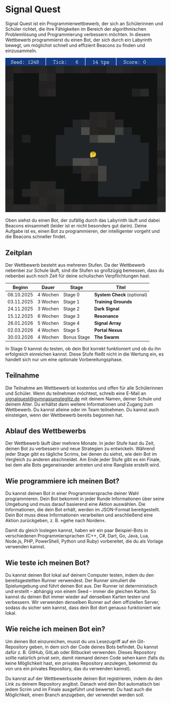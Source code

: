 # Signal Quest

Signal Quest ist ein Programmierwettbewerb, der sich an Schülerinnen und Schüler richtet, die ihre Fähigkeiten im Bereich der algorithmischen Problemlösung und Programmierung verbessern möchten. In diesem Wettbewerb programmierst du einen Bot, der sich durch ein Labyrinth bewegt, um möglichst schnell und effizient Beacons zu finden und einzusammeln.

<img src="assets/bot-v4.gif">

Oben siehst du einen Bot, der zufällig durch das Labyrinth läuft und dabei Beacons einsammelt (leider ist er nicht besonders gut darin). Deine Aufgabe ist es, einen Bot zu programmieren, der intelligenter vorgeht und die Beacons schneller findet.

<div style="clear: both;"></div>

## Zeitplan

Der Wettbewerb besteht aus mehreren Stufen. Da der Wettbewerb nebenbei zur Schule läuft, sind die Stufen so großzügig bemessen, dass du nebenbei auch noch Zeit für deine schulischen Verpflichtungen hast.

| Beginn | Dauer | Stage | Titel |
|--------|--------|-------|-------|
| 06.10.2025 | 4 Wochen | Stage 0 | **System Check** (optional) |
| 03.11.2025 | 3 Wochen | Stage 1 | **Training Grounds** |
| 24.11.2025 | 3 Wochen | Stage 2 | **Dark Signal** |
| 15.12.2025 | 6 Wochen | Stage 3 | **Resonance** |
| 26.01.2026 | 5 Wochen | Stage 4 | **Signal Array** |
| 02.03.2026 | 4 Wochen | Stage 5 | **Portal Nexus** |
| 30.03.2026 | 4 Wochen | Bonus Stage | **The Swarm** |

In Stage 0 kannst du testen, ob dein Bot korrekt funktioniert und ob du ihn erfolgreich einreichen kannst. Diese Stufe fließt nicht in die Wertung ein, es handelt sich nur um eine optionale Vorbereitungsphase.

## Teilnahme

Die Teilnahme am Wettbewerb ist kostenlos und offen für alle Schülerinnen und Schüler. Wenn du teilnehmen möchtest, schreib eine E-Mail an [signalquest@gymnasiumsteglitz.de](mailto:signalquest@gymnasiumsteglitz.de) mit deinem Namen, deiner Schule und deinem Alter. Du erhältst dann weitere Informationen und Zugang zum Wettbewerb. Du kannst alleine oder im Team teilnehmen. Du kannst auch einsteigen, wenn der Wettbewerb bereits begonnen hat.

## Ablauf des Wettbewerbs

Der Wettbewerb läuft über mehrere Monate. In jeder Stufe hast du Zeit, deinen Bot zu verbessern und neue Strategien zu entwickeln. Während jeder Stage gibt es tägliche Scrims, bei denen du siehst, wie dein Bot im Vergleich zu anderen abschneidet. Am Ende jeder Stufe gibt es ein Finale, bei dem alle Bots gegeneinander antreten und eine Rangliste erstellt wird.

## Wie programmiere ich meinen Bot?

Du kannst deinen Bot in einer  Programmiersprache deiner Wahl programmieren. Dein Bot bekommt in jeder Runde Informationen über seine Umgebung und muss darauf basierend eine Aktion auswählen. Die Informationen, die dein Bot erhält, werden im JSON-Format bereitgestellt. Dein Bot muss diese Informationen verarbeiten und anschließend eine Aktion zurückgeben, z. B. »gehe nach Norden«.

Damit du gleich loslegen kannst, haben wir ein paar Beispiel-Bots in verschiedenen Programmiersprachen (C++, C#, Dart, Go, Java, Lua, Node.js, PHP, PowerShell, Python und Ruby) vorbereitet, die du als Vorlage verwenden kannst.

## Wie teste ich meinen Bot?

Du kannst deinen Bot lokal auf deinem Computer testen, indem du den bereitsgestellten Runner verwendest. Der Runner simuliert die Spielumgebung und führt deinen Bot aus. Der Runner ist deterministisch und erstellt – abhängig von einem Seed – immer die gleichen Karten. So kannst du deinen Bot immer wieder auf denselben Karten testen und verbessern. Wir verwenden denselben Runner auf dem offiziellen Server, sodass du sicher sein kannst, dass dein Bot dort genauso funktioniert wie lokal.

## Wie reiche ich meinen Bot ein?

Um deinen Bot einzureichen, musst du uns Lesezugriff auf ein Git-Repository geben, in dem sich der Code deines Bots befindet. Du kannst dafür z. B. GitHub, GitLab oder Bitbucket verwenden. Dieses Repository sollte natürlich privat sein, damit niemand deinen Code sehen kann (falls du keine Möglichkeit hast, ein privates Repository anzulegen, bekommst du von uns ein privates Repository, das du verwenden kannst).

Du kannst auf der Wettbewerbsseite deinen Bot registrieren, indem du den Link zu deinem Repository angibst. Danach wird dein Bot automatisch bei jedem Scrim und im Finale ausgeführt und bewertet. Du hast auch die Möglichkeit, einen Branch anzugeben, der verwendet werden soll.